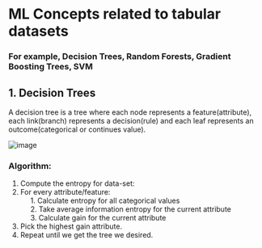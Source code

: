 # ML Concepts related to tabular datasets
### For example, Decision Trees, Random Forests, Gradient Boosting Trees, SVM

## 1. Decision Trees
A decision tree is a tree where each node represents a feature(attribute), each link(branch) represents a decision(rule) and each leaf represents an outcome(categorical or continues value).

![image](https://user-images.githubusercontent.com/33158202/118825326-35cce800-b8d8-11eb-9f0c-f59648fe1b1e.png)

### Algorithm:<br>
  1. Compute the entropy for data-set:<br>
  2. For every attribute/feature:<br>
       &nbsp;&nbsp;&nbsp;&nbsp; 1. Calculate entropy for all categorical values<br>
       &nbsp;&nbsp;&nbsp;&nbsp; 2. Take average information entropy for the current attribute<br>
       &nbsp;&nbsp;&nbsp;&nbsp; 3. Calculate gain for the current attribute<br>
  3. Pick the highest gain attribute.<br>
  4. Repeat until we get the tree we desired.<br>
